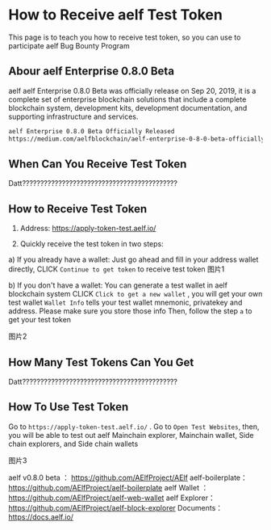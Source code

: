 # How to Receive aelf Test Token

This page is to teach you how to receive test token, so you can use to participate aelf Bug Bounty Program

## Abour aelf Enterprise 0.8.0 Beta
aelf aelf Enterprise 0.8.0 Beta was officially release on Sep 20, 2019, it is a complete set of enterprise blockchain solutions that include a complete blockchain system, development kits, development documentation, and supporting infrastructure and services.

```bash
aelf Enterprise 0.8.0 Beta Officially Released
https://medium.com/aelfblockchain/aelf-enterprise-0-8-0-beta-officially-released-38b41622893e
```

## When Can You Receive Test Token
Datt???????????????????????????????????????????

## How to Receive Test Token

1. Address: https://apply-token-test.aelf.io/

2. Quickly receive the test token in two steps:

a) If you already have a wallet:
        Just go ahead and fill in your address wallet directly, CLICK ```Continue to get token``` to receive test token
 图片1   


b) If you don't have a wallet:
You can generate a test wallet in aelf blockchain system
CLICK   ```Click to get a new wallet```  , you will get your own test wallet 
 ```Wallet Info```  tells your test wallet mnemonic, privatekey and address. Please make sure you store those info 
Then, follow the step  ```a```  to get your test token

图片2

## How Many Test Tokens Can You Get
Datt???????????????????????????????????????????
      
## How To Use Test Token
Go to  ```https://apply-token-test.aelf.io/``` . Go to ```Open Test Websites```, then, you will be able to test out aelf Mainchain explorer, Mainchain wallet, Side chain explorers, and Side chain wallets
         
图片3

aelf v0.8.0 beta ：
https://github.com/AElfProject/AElf 
aelf-boilerplate：
https://github.com/AElfProject/aelf-boilerplate
aelf Wallet ：
https://github.com/AElfProject/aelf-web-wallet
aelf Explorer： 
https://github.com/AElfProject/aelf-block-explorer
Documents：
https://docs.aelf.io/


